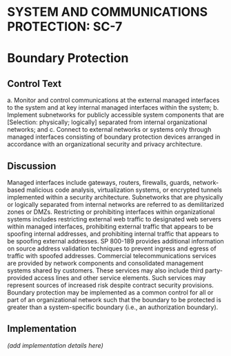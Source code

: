 # SYSTEM AND COMMUNICATIONS PROTECTION: SC-7
# Boundary Protection

## Control Text


a. Monitor and control communications at the external managed interfaces to the system and at key internal managed interfaces within the system;
b. Implement subnetworks for publicly accessible system components that are [Selection: physically; logically] separated from internal organizational networks; and
c. Connect to external networks or systems only through managed interfaces consisting of boundary protection devices arranged in accordance with an organizational security and privacy architecture.

## Discussion

Managed interfaces include gateways, routers, firewalls, guards, network-based malicious code analysis, virtualization systems, or encrypted tunnels implemented within a security architecture. Subnetworks that are physically or logically separated from internal networks are referred to as demilitarized zones or DMZs. Restricting or prohibiting interfaces within organizational systems includes restricting external web traffic to designated web servers within managed interfaces, prohibiting external traffic that appears to be spoofing internal addresses, and prohibiting internal traffic that appears to be spoofing external addresses. SP 800-189 provides additional information on source address validation techniques to prevent ingress and egress of traffic with spoofed addresses. Commercial telecommunications services are provided by network components and consolidated management systems shared by customers. These services may also include third party-provided access lines and other service elements. Such services may represent sources of increased risk despite contract security provisions. Boundary protection may be implemented as a common control for all or part of an organizational network such that the boundary to be protected is greater than a system-specific boundary (i.e., an authorization boundary).

## Implementation

_(add implementation details here)_